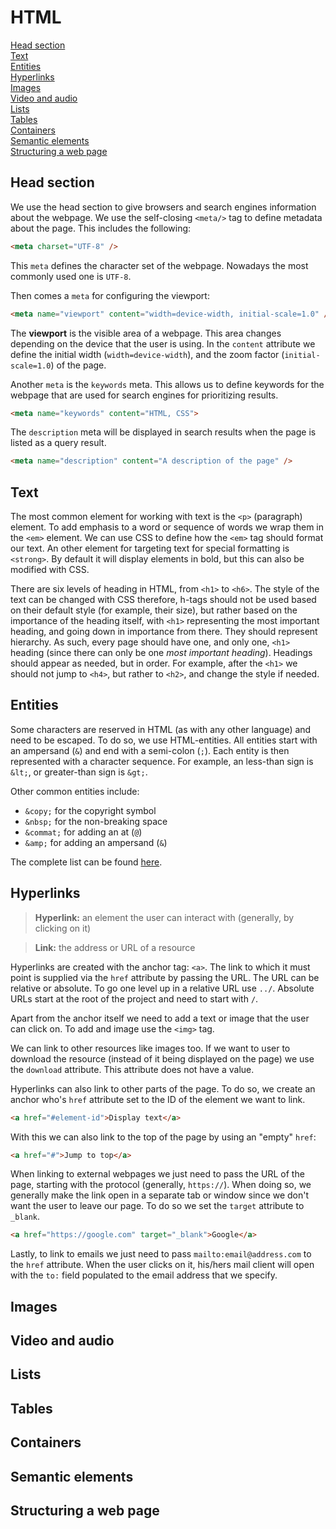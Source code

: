# HTML

[Head section](#head-section)  
[Text](#text)  
[Entities](#entities)  
[Hyperlinks](#hyperlinks)  
[Images](#images)  
[Video and audio](#video-and-audio)  
[Lists](#lists)  
[Tables](#tables)  
[Containers](#containers)  
[Semantic elements](#semantic-elements)  
[Structuring a web page](#structuring-a-web-page)  

## Head section

We use the head section to give browsers and search engines information about the webpage. We use the self-closing `<meta/>` tag to define metadata about the page. This includes the following:

``` html
<meta charset="UTF-8" />
```

This `meta` defines the character set of the webpage. Nowadays the most commonly used one is `UTF-8`.

Then comes a `meta` for configuring the viewport:

``` html
<meta name="viewport" content="width=device-width, initial-scale=1.0" />
```

The **viewport** is the visible area of a webpage. This area changes depending on the device that the user is using. In the `content` attribute we define the initial width (`width=device-width`), and the zoom factor (`initial-scale=1.0`) of the page.

Another `meta` is the `keywords` meta. This allows us to define keywords for the webpage that are used for search engines for prioritizing results.

``` html
<meta name="keywords" content="HTML, CSS">
```

The `description` meta will be displayed in search results when the page is listed as a query result.

``` html
<meta name="description" content="A description of the page" />
```

## Text

The most common element for working with text is the `<p>` (paragraph) element. To add emphasis to a word or sequence of words we wrap them in the `<em>` element. We can use CSS to define how the `<em>` tag should format our text. An other element for targeting text for special formatting is `<strong>`. By default it will display elements in bold, but this can also be modified with CSS.

There are six levels of heading in HTML, from `<h1>` to `<h6>`. The style of the text can be changed with CSS therefore, h-tags should not be used based on their default style (for example, their size), but rather based on the importance of the heading itself, with `<h1>` representing the most important heading, and going down in importance from there. They should represent hierarchy. As such, every page should have one, and only one, `<h1>` heading (since there can only be one *most important heading*). Headings should appear as needed, but in order. For example, after the `<h1>` we should not jump to `<h4>`, but rather to `<h2>`, and change the style if needed.

## Entities

Some characters are reserved in HTML (as with any other language) and need to be escaped. To do so, we use HTML-entities. All entities start with an ampersand (`&`) and end with a semi-colon (`;`). Each entity is then represented with a character sequence. For example, an less-than sign is `&lt;`, or greater-than sign is `&gt;`.

Other common entities include:

- `&copy;` for the copyright symbol
- `&nbsp;` for the non-breaking space
- `&commat;` for adding an at (`@`)
- `&amp;` for adding an ampersand (`&`)

The complete list can be found [here](https://dev.w3.org/html5/html-author/charref).

## Hyperlinks

> **Hyperlink:** an element the user can interact with (generally, by clicking on it)

> **Link:** the address or URL of a resource

Hyperlinks are created with the anchor tag: `<a>`. The link to which it must point is supplied via the `href` attribute by passing the URL. The URL can be relative or absolute. To go one level up in a relative URL use `../`. Absolute URLs start at the root of the project and need to start with `/`.

Apart from the anchor itself we need to add a text or image that the user can click on. To add and image use the `<img>` tag.

We can link to other resources like images too. If we want to user to download the resource (instead of it being displayed on the page) we use the `download` attribute. This attribute does not have a value.

Hyperlinks can also link to other parts of the page. To do so, we create an anchor who's `href` attribute set to the ID of the element we want to link.

``` html
<a href="#element-id">Display text</a>
```

With this we can also link to the top of the page by using an "empty" `href`:

``` html
<a href="#">Jump to top</a>
```

When linking to external webpages we just need to pass the URL of the page, starting with the protocol (generally, `https://`). When doing so, we generally make the link open in a separate tab or window since we don't want the user to leave our page. To do so we set the `target` attribute to `_blank`.

``` html
<a href="https://google.com" target="_blank">Google</a>
```

Lastly, to link to emails we just need to pass `mailto:email@address.com` to the `href` attribute. When the user clicks on it, his/hers mail client will open with the `to:` field populated to the email address that we specify.

## Images

## Video and audio

## Lists

## Tables

## Containers

## Semantic elements

## Structuring a web page
